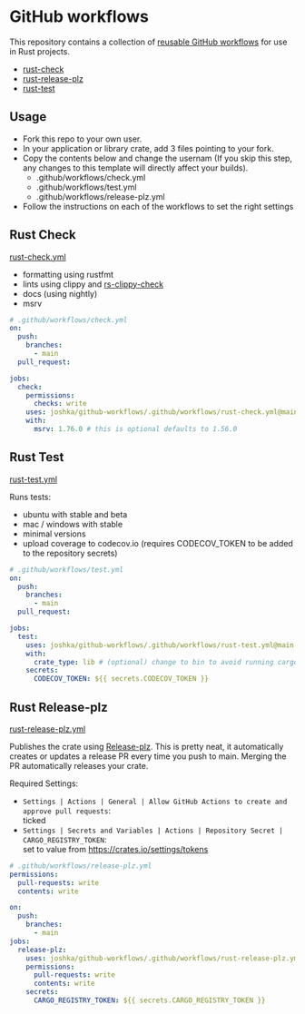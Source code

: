# GitHub workflows

This repository contains a collection of [reusable GitHub workflows] for use in Rust projects.

- [rust-check](#rust-check)
- [rust-release-plz](#rust-release-plz)
- [rust-test](#rust-test)

[reusable GitHub workflows]: https://docs.github.com/en/actions/using-workflows/reusing-workflows

## Usage

- Fork this repo to your own user.
- In your application or library crate, add 3 files pointing to your fork.
- Copy the contents below and change the usernam (If you skip this step, any changes to this template will directly affect your builds).
  - .github/workflows/check.yml
  - .github/workflows/test.yml
  - .github/workflows/release-plz.yml
- Follow the instructions on each of the workflows to set the right settings

## Rust Check

[rust-check.yml](.github/workflows/rust-check.yml)

- formatting using rustfmt
- lints using clippy and [rs-clippy-check](https://github.com/marketplace/actions/rs-clippy-check)
- docs (using nightly)
- msrv

```yaml
# .github/workflows/check.yml
on:
  push:
    branches:
      - main
  pull_request:

jobs:
  check:
    permissions:
      checks: write
    uses: joshka/github-workflows/.github/workflows/rust-check.yml@main
    with:
      msrv: 1.76.0 # this is optional defaults to 1.56.0
```

## Rust Test

[rust-test.yml](.github/workflows/rust-test.yml)

Runs tests:

- ubuntu with stable and beta
- mac / windows with stable
- minimal versions
- upload coverage to codecov.io (requires CODECOV_TOKEN to be added to the repository secrets)

```yaml
# .github/workflows/test.yml
on:
  push:
    branches:
      - main
  pull_request:

jobs:
  test:
    uses: joshka/github-workflows/.github/workflows/rust-test.yml@main
    with:
      crate_type: lib # (optional) change to bin to avoid running cargo test --doc
    secrets:
      CODECOV_TOKEN: ${{ secrets.CODECOV_TOKEN }}
```

## Rust Release-plz

[rust-release-plz.yml](.github/workflows/rust-replease-plz.yml)

Publishes the crate using [Release-plz]. This is pretty neat, it automatically creates or updates
a release PR every time you push to main. Merging the PR automatically releases your crate.

Required Settings:

- `Settings | Actions | General | Allow GitHub Actions to create and approve pull requests`:  \
  ticked
- `Settings | Secrets and Variables | Actions | Repository Secret | CARGO_REGISTRY_TOKEN`:  \
  set to value from <https://crates.io/settings/tokens>

[Release-plz]: https://release-plz.ieni.dev

```yaml
# .github/workflows/release-plz.yml
permissions:
  pull-requests: write
  contents: write

on:
  push:
    branches:
      - main
jobs:
  release-plz:
    uses: joshka/github-workflows/.github/workflows/rust-release-plz.yml@main
    permissions:
      pull-requests: write
      contents: write
    secrets:
      CARGO_REGISTRY_TOKEN: ${{ secrets.CARGO_REGISTRY_TOKEN }}
```
